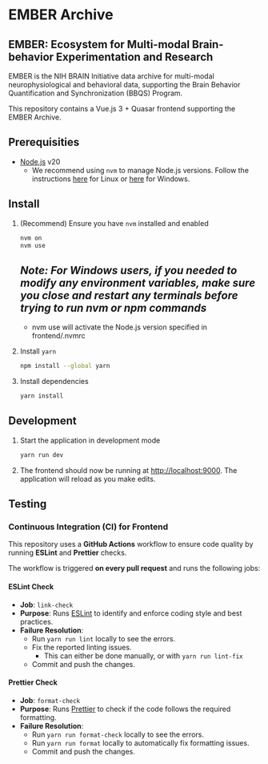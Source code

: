 # EMBER Archive

## EMBER: Ecosystem for Multi-modal Brain-behavior Experimentation and Research

EMBER is the NIH BRAIN Initiative data archive for multi-modal neurophysiological and behavioral data, supporting the Brain Behavior Quantification and Synchronization (BBQS) Program.

This repository contains a Vue.js 3 + Quasar frontend supporting the EMBER Archive.

## Prerequisities

- [Node.js](https://nodejs.org/en) v20
    - We recommend using `nvm` to manage Node.js versions. Follow the instructions [here](https://github.com/nvm-sh/nvm) for Linux or [here](https://github.com/coreybutler/nvm-windows) for Windows.

## Install

1. (Recommend) Ensure you have `nvm` installed and enabled

    ```bash
    nvm on
    nvm use
    ```

    ## _Note: For Windows users, if you needed to modify any environment variables, make sure you close and restart any terminals before trying to run nvm or npm commands_

    - nvm use will activate the Node.js version specified in frontend/.nvmrc

2. Install `yarn`

    ```bash
    npm install --global yarn
    ```

3. Install dependencies

    ```bash
    yarn install
    ```

## Development

1. Start the application in development mode

    ```bash
    yarn run dev
    ```

1. The frontend should now be running at [http://localhost:9000](). The application will reload as you make edits.

## Testing

### Continuous Integration (CI) for Frontend

This repository uses a **GitHub Actions** workflow to ensure code quality by running **ESLint** and **Prettier** checks.

The workflow is triggered **on every pull request** and runs the following jobs:

#### ESLint Check

- **Job**: `link-check`
- **Purpose**: Runs [ESLint](https://eslint.org/) to identify and enforce coding style and best practices.
- **Failure Resolution**:
    - Run `yarn run lint` locally to see the errors.
    - Fix the reported linting issues.
        - This can either be done manually, or with `yarn run lint-fix`
    - Commit and push the changes.

#### Prettier Check

- **Job**: `format-check`
- **Purpose**: Runs [Prettier](https://prettier.io/) to check if the code follows the required formatting.
- **Failure Resolution**:
    - Run `yarn run format-check` locally to see the errors.
    - Run `yarn run format` locally to automatically fix formatting issues.
    - Commit and push the changes.
